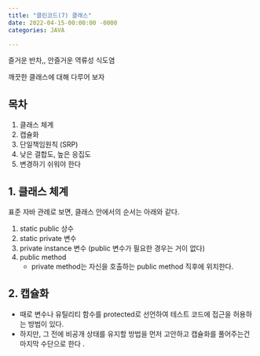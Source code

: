 ```yaml
---
title: "클린코드(7) 클래스"
date: 2022-04-15-00:00:00 -0000
categories: JAVA

---
```


즐거운 반차,, 안즐거운 역류성 식도염

깨끗한 클래스에 대해 다루어 보자 

## 목차
1. 클래스 체계
2. 캡슐화
3. 단일책임원칙 (SRP)
4. 낮은 결합도, 높은 응집도
5. 변경하기 쉬워야 한다 

## 1. 클래스 체계

표준 자바 관례로 보면, 클래스 안에서의 순서는 아래와 같다.
1. static public 상수
2. static private 변수
3. private instance 변수 (public 변수가 필요한 경우는 거이 없다)
4. public method
    - private method는 자신을 호출하는 public method 직후에 위치한다.

## 2. 캡슐화
- 때로 변수나 유틸리티 함수를 protected로 선언하여 테스트 코드에 접근을 허용하는 방법이 있다.
- 하지만, 그 전에 비공개 상태를 유지할 방법을 먼저 고안하고 캡슐화를 풀어주는건 마지막 수단으로 한다 .
